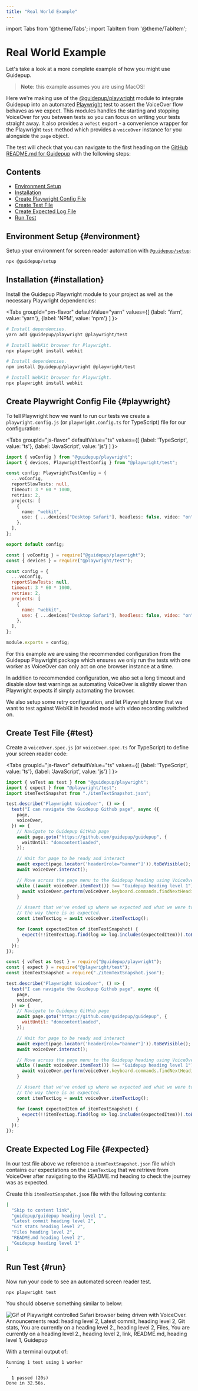 ```yaml
---
title: "Real World Example"
---
```


import Tabs from '@theme/Tabs';
import TabItem from '@theme/TabItem';

# Real World Example

Let's take a look at a more complete example of how you might use Guidepup.

> **Note:** this example assumes you are using MacOS!

Here we're making use of the [@guidepup/playwright](https://www.npmjs.com/package/@guidepup/playwright) module to integrate Guidepup into an automated [Playwright](https://playwright.dev/) test to assert the VoiceOver flow behaves as we expect. This modules handles the starting and stopping VoiceOver for you between tests so you can focus on writing your tests straight away. It also provides a `voTest` export - a convenience wrapper for the Playwright `test` method which provides a `voiceOver` instance for you alongside the `page` object.

The test will check that you can navigate to the first heading on the [GitHub README.md for Guidepup](https://github.com/guidepup/guidepup#guidepup) with the following steps:

## Contents

- [Environment Setup](./example#environment)
- [Installation](./example#installation)
- [Create Playwright Config File](./example#playwright)
- [Create Test File](./example#test)
- [Create Expected Log File](./example#expected)
- [Run Test](./example#run)

## Environment Setup {#environment}

Setup your environment for screen reader automation with [`@guidepup/setup`](https://www.npmjs.com/package/@guidepup/setup):

```bash
npx @guidepup/setup
```

## Installation {#installation}

Install the Guidepup Playwright module to your project as well as the necessary Playwright dependencies:

<Tabs
  groupId="pm-flavor"
  defaultValue="yarn"
  values={[
    {label: 'Yarn', value: 'yarn'},
    {label: 'NPM', value: 'npm'}
  ]
}>
<TabItem value="yarn">

```bash
# Install dependencies.
yarn add @guidepup/playwright @playwright/test

# Install WebKit browser for Playwright.
npx playwright install webkit
```

</TabItem>
<TabItem value="npm">

```bash
# Install dependencies.
npm install @guidepup/playwright @playwright/test

# Install WebKit browser for Playwright.
npx playwright install webkit
```

</TabItem>
</Tabs>

## Create Playwright Config File {#playwright}

To tell Playwright how we want to run our tests we create a `playwright.config.js` (or `playwright.config.ts` for TypeScript) file for our configuration:

<Tabs
groupId="js-flavor"
defaultValue="ts"
values={[
{label: 'TypeScript', value: 'ts'},
{label: 'JavaScript', value: 'js'}
]
}>
<TabItem value="ts">

```ts
import { voConfig } from "@guidepup/playwright";
import { devices, PlaywrightTestConfig } from "@playwright/test";

const config: PlaywrightTestConfig = {
  ...voConfig,
  reportSlowTests: null,
  timeout: 3 * 60 * 1000,
  retries: 2,
  projects: [
    {
      name: "webkit",
      use: { ...devices["Desktop Safari"], headless: false, video: "on" },
    },
  ],
};

export default config;
```

</TabItem>
<TabItem value="js">

```js
const { voConfig } = require("@guidepup/playwright");
const { devices } = require("@playwright/test");

const config = {
  ...voConfig,
  reportSlowTests: null,
  timeout: 3 * 60 * 1000,
  retries: 2,
  projects: [
    {
      name: "webkit",
      use: { ...devices["Desktop Safari"], headless: false, video: "on" },
    },
  ],
};

module.exports = config;
```

</TabItem>
</Tabs>

For this example we are using the recommended configuration from the Guidepup Playwright package which ensures we only run the tests with one worker as VoiceOver can only act on one browser instance at a time.

In addition to recommended configuration, we also set a long timeout and disable slow test warnings as automating VoiceOver is slightly slower than Playwright expects if simply automating the browser.

We also setup some retry configuration, and let Playwright know that we want to test against WebKit in headed mode with video recording switched on.

## Create Test File {#test}

Create a `voiceOver.spec.js` (or `voiceOver.spec.ts` for TypeScript) to define your screen reader code:

<Tabs
groupId="js-flavor"
defaultValue="ts"
values={[
{label: 'TypeScript', value: 'ts'},
{label: 'JavaScript', value: 'js'}
]
}>
<TabItem value="ts">

```ts
import { voTest as test } from "@guidepup/playwright";
import { expect } from "@playwright/test";
import itemTextSnapshot from "./itemTextSnapshot.json";

test.describe("Playwright VoiceOver", () => {
  test("I can navigate the Guidepup Github page", async ({
    page,
    voiceOver,
  }) => {
    // Navigate to Guidepup GitHub page
    await page.goto("https://github.com/guidepup/guidepup", {
      waitUntil: "domcontentloaded",
    });

    // Wait for page to be ready and interact
    await expect(page.locator('header[role="banner"]')).toBeVisible();
    await voiceOver.interact();

    // Move across the page menu to the Guidepup heading using VoiceOver
    while ((await voiceOver.itemText()) !== "Guidepup heading level 1") {
      await voiceOver.perform(voiceOver.keyboard.commands.findNextHeading);
    }

    // Assert that we've ended up where we expected and what we were told on
    // the way there is as expected.
    const itemTextLog = await voiceOver.itemTextLog();

    for (const expectedItem of itemTextSnapshot) {
      expect(!!itemTextLog.find(log => log.includes(expectedItem))).toBe(true);
    }
  });
});
```

</TabItem>
<TabItem value="js">

```js
const { voTest as test } = require("@guidepup/playwright");
const { expect } = require("@playwright/test");
const itemTextSnapshot = require("./itemTextSnapshot.json");

test.describe("Playwright VoiceOver", () => {
  test("I can navigate the Guidepup Github page", async ({
    page,
    voiceOver,
  }) => {
    // Navigate to Guidepup GitHub page
    await page.goto("https://github.com/guidepup/guidepup", {
      waitUntil: "domcontentloaded",
    });

    // Wait for page to be ready and interact
    await expect(page.locator('header[role="banner"]')).toBeVisible();
    await voiceOver.interact();

    // Move across the page menu to the Guidepup heading using VoiceOver
    while ((await voiceOver.itemText()) !== "Guidepup heading level 1") {
      await voiceOver.perform(voiceOver.keyboard.commands.findNextHeading);
    }

    // Assert that we've ended up where we expected and what we were told on
    // the way there is as expected.
    const itemTextLog = await voiceOver.itemTextLog();

    for (const expectedItem of itemTextSnapshot) {
      expect(!!itemTextLog.find(log => log.includes(expectedItem))).toBe(true);
    }
  });
});
```

</TabItem>
</Tabs>

## Create Expected Log File {#expected}

In our test file above we reference a `itemTextSnapshot.json` file which contains our expectations on the `itemTextLog` that we retrieve from VoiceOver after navigating to the README.md heading to check the journey was as expected.

Create this `itemTextSnapshot.json` file with the following contents:

```json
[
  "Skip to content link",
  "guidepup/guidepup heading level 1",
  "Latest commit heading level 2",
  "Git stats heading level 2",
  "Files heading level 2",
  "README.md heading level 2",
  "Guidepup heading level 1"
]
```

## Run Test {#run}

Now run your code to see an automated screen reader test.

```bash
npx playwright test
```

You should observe something similar to below:

![Gif of Playwright controlled Safari browser being driven with VoiceOver. Announcements read: heading level 2, Latest commit, heading level 2, Git stats, You are currently on a heading level 2., heading level 2, Files, You are currently on a heading level 2., heading level 2, link, README.md, heading level 1, Guidepup](/img/playwright-voiceover.gif)

With a terminal output of:

```console
Running 1 test using 1 worker
·

  1 passed (20s)
Done in 32.56s.
```
